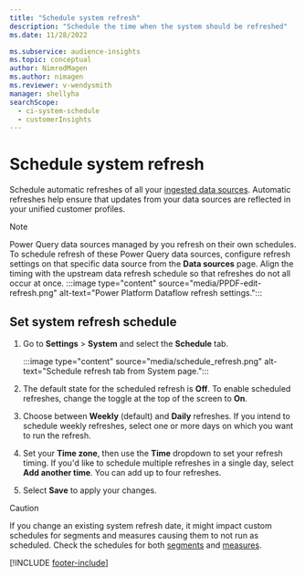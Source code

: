 ```yaml
---
title: "Schedule system refresh"
description: "Schedule the time when the system should be refreshed"
ms.date: 11/28/2022

ms.subservice: audience-insights
ms.topic: conceptual
author: NimrodMagen
ms.author: nimagen
ms.reviewer: v-wendysmith
manager: shellyha
searchScope: 
  - ci-system-schedule
  - customerInsights
---
```


# Schedule system refresh

Schedule automatic refreshes of all your [ingested data sources](data-sources.md). Automatic refreshes help ensure that updates from your data sources are reflected in your unified customer profiles.

> [!NOTE]
> Power Query data sources managed by you refresh on their own schedules. To schedule refresh of these Power Query data sources, configure refresh settings on that specific data source from the **Data sources** page. Align the timing with the upstream data refresh schedule so that refreshes do not all occur at once.
> :::image type="content" source="media/PPDF-edit-refresh.png" alt-text="Power Platform Dataflow refresh settings.":::

## Set system refresh schedule

1. Go to **Settings** > **System** and select the **Schedule** tab.

   :::image type="content" source="media/schedule_refresh.png" alt-text="Schedule refresh tab from System page.":::

1. The default state for the scheduled refresh is **Off**. To enable scheduled refreshes, change the toggle at the top of the screen to **On**.

1. Choose between **Weekly** (default) and **Daily** refreshes. If you intend to schedule weekly refreshes, select one or more days on which you want to run the refresh.

1. Set your **Time zone**, then use the **Time** dropdown to set your refresh timing. If you'd like to schedule multiple refreshes in a single day, select **Add another time**. You can add up to four refreshes.

1. Select **Save** to apply your changes.

> [!CAUTION]
> If you change an existing system refresh date, it might impact custom schedules for segments and measures causing them to not run as scheduled. Check the schedules for both [segments](segments-schedule.md) and [measures](measures-schedule.md).

[!INCLUDE [footer-include](includes/footer-banner.md)]
